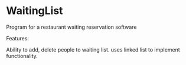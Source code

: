 # WaitingList
Program for a restaurant waiting reservation software

Features:

Ability to add, delete people to waiting list. uses linked list to implement functionality.
